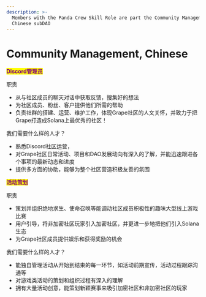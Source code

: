 ```yaml
---
description: >-
  Members with the Panda Crew Skill Role are part the Community Management,
  Chinese subDAO
---
```


# Community Management, Chinese

<mark style="color:purple;">**Discord管理员**</mark>

职责

* 从与社区成员的聊天对话中获取反馈，搜集好的想法
* 为社区成员、粉丝、客户提供他们所需的帮助
* 负责社群的搭建、运营、维护工作，体现Grape社区的人文关怀，并致力于把Grape打造成Solana上最优秀的社区！

我们需要什么样的人才？

* 熟悉Discord社区运营，
* 对Grape社区日常活动、项目和DAO发展动向有深入的了解，并能迅速跟进各个事项的最新动态和进度
* 提供多方面的协助，能够为整个社区营造积极友善的氛围

<mark style="color:purple;">**活动策划**</mark>

职责

* 策划并组织绝地求生、使命召唤等能调动社区成员积极性的趣味大型线上游戏比赛
* 用户引导，将非加密社区玩家引入加密社区，并更进一步地把他们引入Solana生态
* 为Grape社区成员提供娱乐和获得奖励的机会

我们需要什么样的人才？

* 能独自管理活动从开始到结束的每一环节，如活动前期宣传，活动过程跟踪沟通等
* 对游戏类活动的策划和组织过程有深入的理解
* 拥有大量活动创意，能策划新颖赛事来吸引加密社区和非加密社区的玩家


